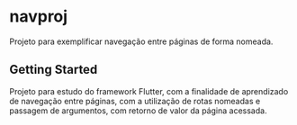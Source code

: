 # navproj

Projeto para exemplificar navegação entre páginas de forma nomeada.

## Getting Started

Projeto para estudo do framework Flutter, com a finalidade de aprendizado de navegação entre páginas, com a utilização de rotas nomeadas e passagem de argumentos, com retorno de valor da página acessada.
